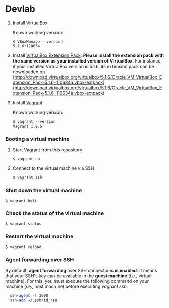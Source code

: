 # Devlab

1. Install [VirtualBox](https://www.virtualbox.org/wiki/Downloads)
   
   Known working version:

   ```
   $ VBoxManage --version
   5.1.6r110634
   ```

1. Install [VirtualBox Extension Pack](https://www.virtualbox.org/wiki/Downloads). **Please install the extension pack with the same version as your installed version of VirtualBox**. For instance, if your installed VirtualBox version is 5.1.6, its extension pack can be downloaded on [http://download.virtualbox.org/virtualbox/5.1.6/Oracle_VM_VirtualBox_Extension_Pack-5.1.6-110634a.vbox-extpack](http://download.virtualbox.org/virtualbox/5.1.6/Oracle_VM_VirtualBox_Extension_Pack-5.1.6-110634a.vbox-extpack)

1. Install [Vagrant](http://www.vagrantup.com/downloads.html)

   Known working version:

   ```
   $ vagrant --version
   Vagrant 1.9.5
   ```

### Booting a virtual machine

1. Start Vagrant from this repository

    ```
    $ vagrant up
    ```
2. Connect to the virtual machine via SSH

    ```
    $ vagrant ssh
    ```

### Shut down the virtual machine

  ```
  $ vagrant halt
  ```

### Check the status of the virtual machine

  ```
  $ vagrant status
  ```

### Restart the virtual machine

  ```
  $ vagrant reload
  ```

### Agent forwarding over SSH

By default, **agent forwarding** over SSH connections **is enabled**. It means that your SSH's key can be available in the **guest machine** (i.e., virtual machine). For this, you must execute the following command on your machine (i.e., host machine) before executing _vagrant ssh_.

```bash
  ssh-agent -t 3600
  ssh-add ~/.ssh/id_rsa
```
